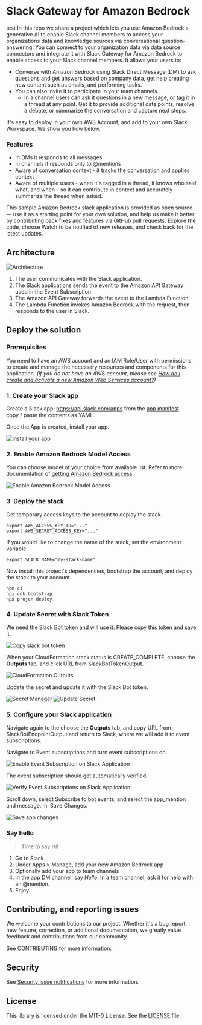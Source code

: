 # Slack Gateway for Amazon Bedrock
test
In this repo we share a project which lets you use Amazon Bedrock's generative AI to enable Slack channel members to access your organizations data and knowledge sources via conversational question-answering. You can connect to your organization data via data source connectors and integrate it with Slack Gateway for Amazon Bedrock to enable access to your Slack channel members. It allows your users to:

- Converse with Amazon Bedrock using Slack Direct Message (DM) to ask questions and get answers based on company data, get help creating new content such as emails, and performing tasks. 
- You can also invite it to participate in your team channels. 
  - In a channel users can ask it questions in a new message, or tag it in a thread at any point. Get it to provide additional data points, resolve a debate, or summarize the conversation and capture next steps. 

It's easy to deploy in your own AWS Account, and add to your own Slack Workspace. We show you how below.

### Features
- In DMs it responds to all messages
- In channels it responds only to @mentions
- Aware of conversation context - it tracks the conversation and applies context
- Aware of multiple users - when it's tagged in a thread, it knows who said what, and when - so it can contribute in context and accurately summarize the thread when asked.

This sample Amazon Bedrock slack application is provided as open source — use it as a starting point for your own solution, and help us make it better by contributing back fixes and features via GitHub pull requests. Explore the code, choose Watch to be notified of new releases, and check back for the latest  updates.

## Architecture

![Architecture](./docs/arch/bedrock-slack-integration.drawio.png)

1. The user communicates with the Slack application.
2. The Slack applications sends the event to the Amazon API Gateway used in the Event Subscription.
3. The Amazon API Gateway forwards the event to the Lambda Function.
4. The Lambda Function invokes Amazon Bedrock with the request, then responds to the user in Slack.

## Deploy the solution

### Prerequisites

You need to have an AWS account and an IAM Role/User with permissions to create and manage the necessary resources and components for this application. *(If you do not have an AWS account, please see [How do I create and activate a new Amazon Web Services account?](https://aws.amazon.com/premiumsupport/knowledge-center/create-and-activate-aws-account/))*


### 1. Create your Slack app

Create a Slack app: https://api.slack.com/apps from the [app manifest](./slack-app-manifest.yaml) - copy / paste the contents as YAML.

Once the App is created, install your app.

![Install your app](./docs/images/install_your_app.png)

### 2. Enable Amazon Bedrock Model Access

You can choose model of your choice from available list. Refer to more documentation of [getting Amazon Bedrock access](https://docs.aws.amazon.com/bedrock/latest/userguide/model-access.html).

![Enable Amazon Bedrock Model Access](./docs/images/enable_amazon_bedrock_model_access.png)

### 3. Deploy the stack

Get temporary access keys to the account to deploy the stack.

```
export AWS_ACCESS_KEY_ID="..."
export AWS_SECRET_ACCESS_KEY="..."
```

If you would like to change the name of the stack, set the environment variable.

```
export SLACK_NAME="my-stack-name"
```

Now install this project's dependencies, bootstrap the account, and deploy the stack to your account.

```
npm ci
npx cdk bootstrap
npx projen deploy
```

### 4. Update Secret with Slack Token


We need the Slack Bot token and will use it. Please copy this token and save it.

![Copy slack bot token](./docs/images/copy_slack_bot_token.png)

When your CloudFormation stack status is CREATE_COMPLETE, choose the **Outputs** tab, and click URL from SlackBotTokenOutput.

![CloudFormation Outputs](./docs/images/cloudformation_output.png)

Update the secret and update it with the Slack Bot token.

![Secret Manager](./docs/images/secret_manager.png)
![Update Secret](./docs/images/update_secret.png)

### 5. Configure your Slack application

Navigate again to the choose the **Outputs** tab, and copy URL from SlackBotEndpointOutput and return to Slack, where we will add it to event subscriptions.

Navigate to Event subscriptions and turn event subscriptions on.

![Enable Event Subscription on Slack Application](./docs/images/enable_event_subscription_on_slack_application.png)

The event subscription should get automatically verified.

![Verify Event Subscriptions on Slack Application](./docs/images/verify_event_subscription_on_slack_application.png)

Scroll down, select Subscribe to bot events, and select the app_mention and message.im. Save Changes.

![Save app changes](./docs/images/save_app_changes.png)

### Say hello
> Time to say Hi!

1. Go to Slack
2. Under Apps > Manage, add your new Amazon Bedrock app
3. Optionally add your app to team channels
4. In the app DM channel, say *Hello*. In a team channel, ask it for help with an @mention.
5. Enjoy.

## Contributing, and reporting issues

We welcome your contributions to our project. Whether it's a bug report, new feature, correction, or additional
documentation, we greatly value feedback and contributions from our community.

See [CONTRIBUTING](CONTRIBUTING.md) for more information.

## Security

See [Security issue notifications](CONTRIBUTING.md#security-issue-notifications) for more information.

## License

This library is licensed under the MIT-0 License. See the [LICENSE](./LICENSE) file.
